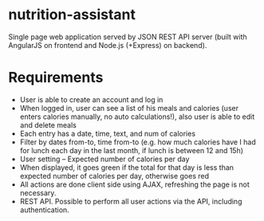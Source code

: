 nutrition-assistant
===================
Single page web application served by JSON REST API server (built with AngularJS on frontend and Node.js (+Express) on backend).

Requirements
============

- User is able to create an account and log in
- When logged in, user can see a list of his meals and calories (user enters calories manually, no auto calculations!), also user is able to edit and delete meals
- Each entry has a date, time, text, and num of calories
- Filter by dates from-to, time from-to (e.g. how much calories have I had for lunch each day in the last month, if lunch is between 12 and 15h)
- User setting – Expected number of calories per day
- When displayed, it goes green if the total for that day is less than expected number of calories per day, otherwise goes red
- All actions are done client side using AJAX, refreshing the page is not necessary.
- REST API. Possible to perform all user actions via the API, including authentication.

